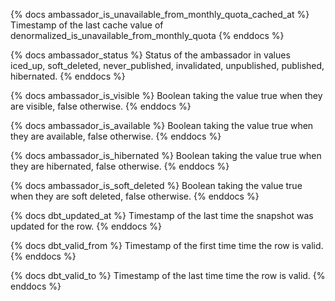 {% docs ambassador_is_unavailable_from_monthly_quota_cached_at %}
Timestamp of the last cache value of denormalized_is_unavailable_from_monthly_quota
{% enddocs %}

{% docs ambassador_status %}
Status of the ambassador in values iced_up, soft_deleted, never_published, invalidated, unpublished, published, hibernated.
{% enddocs %}

{% docs ambassador_is_visible %}
Boolean taking the value true when they are visible, false otherwise.
{% enddocs %}

{% docs ambassador_is_available %}
Boolean taking the value true when they are available, false otherwise.
{% enddocs %}

{% docs ambassador_is_hibernated %}
Boolean taking the value true when they are hibernated, false otherwise.
{% enddocs %}

{% docs ambassador_is_soft_deleted %}
Boolean taking the value true when they are soft deleted, false otherwise.
{% enddocs %}

{% docs dbt_updated_at %}
Timestamp of the last time the snapshot was updated for the row.
{% enddocs %}

{% docs dbt_valid_from %}
Timestamp of the first time time the row is valid.
{% enddocs %}

{% docs dbt_valid_to %}
Timestamp of the last time time the row is valid.
{% enddocs %}